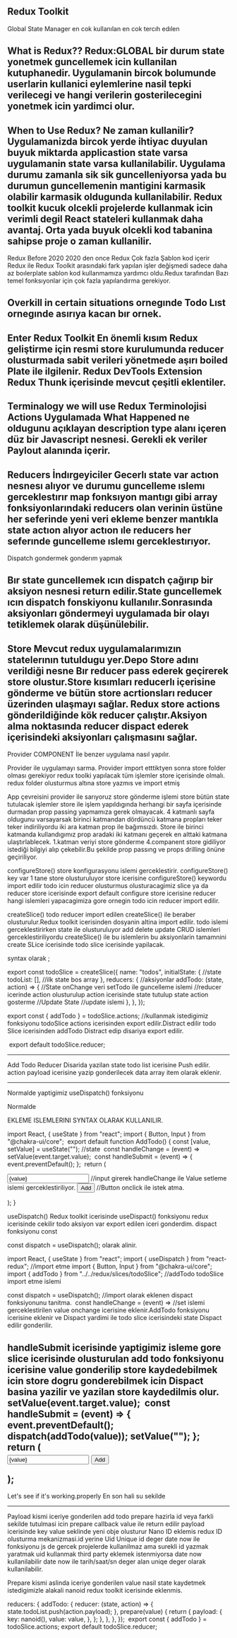 Redux Toolkit
------------------------------------------------------------------------
Global State Manager en cok kullanılan en cok tercıh edılen 

What is Redux??
Redux:GLOBAL bir durum state yonetmek guncellemek icin kullanilan kutuphanedir.
Uygulamanin bircok bolumunde userlarin kullanici eylemlerine nasil tepki verilecegi ve hangi verilerin gosterilecegini yonetmek icin yardimci olur.
-----------------------------------------------------------------
When to Use Redux?
Ne zaman kullanilir?
Uygulamanizda bircok yerde ihtiyac duyulan buyuk miktarda applicastion state varsa uygulamanin state varsa kullanilabilir.
Uygulama durumu zamanla sik sik guncelleniyorsa yada bu durumun guncellemenin mantigini karmasik olabilir karmasik oldugunda kullanilabilir.
Redux toolkit kucuk olcekli projelerde kullanmak icin verimli degil React stateleri kullanmak daha avantaj.
Orta yada buyuk olcekli kod tabanina sahipse proje o zaman kullanilir.
-----------------------------------------------------------------
Redux Before 2020
2020 den once Redux 
Çok fazla Şablon kod içerir Redux ile Redux Toolkit arasındaki fark yapılan işler değişmedi sadece daha az boılerplate sablon kod kullanmamıza yardımcı oldu.Redux tarafından Bazı temel fonksıyonlar için çok fazla yapılandırma gerekiyor.

Overkill in certain situations ornegınde Todo Lıst ornegınde asırıya kacan bır ornek.
-----------------------------------------------------------------
Enter Redux Toolkit 
En önemli kısım
Redux geliştirme için resmi 
store kurulumunda reducer olusturmada sabit verileri yönetmede aşırı boiled Plate ile ilgilenir.
Redux DevTools Extension Redux Thunk içerisinde mevcut çeşitli eklentiler.
-----------------------------------------------------------------
Terminalogy we will use
Redux Terminolojisi 
Actions
Uygulamada What Happened ne oldugunu açıklayan description type alanı içeren düz bir Javascript nesnesi.
Gerekli ek veriler Paylout alanında içerir.
-----------------------------------------------------------------
Reducers 
İndırgeyiciler
Gecerlı state var actıon nesnesı alıyor ve durumu  guncelleme ıslemı gerceklestırır map fonksıyon mantıgı gibi
array fonksiyonlarındaki reducers olan verinin üstüne her seferinde yeni veri ekleme benzer mantıkla state actıon alıyor 
actıon ıle reducers her seferınde guncelleme ıslemı gerceklestırıyor.
-----------------------------------------------------------------
Dispatch 
gondermek gonderım yapmak 

Bır state guncellemek ıcın dispatch çağırıp bir aksiyon nesnesi return edilir.State guncellemek ıcın dispatch fonskiyonu kullanılır.Sonrasında aksiyonları göndermeyi uygulamada bir olayı tetiklemek olarak düşünülebilir.
-----------------------------------------------------------------
Store
Mevcut redux uygulamalarımızın statelerının tutuldugu yer.Depo 
Store adını verildiği nesne 
Bır reducer pass ederek geçirerek store olustur.Store kısımları reducerlı içerisine gönderme ve bütün store acrtionsları reducer üzerinden ulaşmayı sağlar.
Redux store actions gönderildiğinde kök reducer çalıştır.Aksiyon alma noktasında reducer dispact ederek içerisindeki aksiyonları çalışmasını sağlar.
-----------------------------------------------------------------
Provider COMPONENT İle benzer uygulama nasıl yapılır.

Provider ile uygulamayı sarma.
Provider import etttiktyen sonra store folder olması gerekiyor 
redux toolki yapılacak tüm işlemler store içerisinde olmalı.
redux folder olusturmus altına store yazmıs ve import etmiş

App çevreisini provider ile sarıyoruz store gönderme işlemi 
store bütün state tutulacak işlemler 
store ile işlem yapıldıgında herhangi bir sayfa içerisinde durmadan prop passing yapmamıza gerek olmayacak.
4 katmanlı sayfa oldugunu varsayarsak birinci katmandan dördüncü katmana propları teker teker indiriliyordu iki ara katman prop ile bağımsızdı.
Store ile birinci katmanda kullandıgımız prop aradaki iki katmanı geçerek en alttaki katmana ulaştırlablecek.
1.katman veriyi store gönderme 4.companent store gidiliyor istediği bilgiyi alıp çekebilir.Bu şekilde prop passıng ve props drilling önüne geçiriliyor.

configureStore()
store konfigurasyonu islemi gerceklestirir.
configureStore() key var 1 tane store olusturuluyor store icerisine configureStore() keywordu import edilir todo icin reducer olusturmus olusturacagimiz slice ya da reducer store icerisinde export default configure store icerisine reducer hangi islemleri yapacagimiza gore ornegin todo icin reducer import edilir.

createSlice()
todo reducer import edilen createSlice() ile beraber olusturulur.Redux toolkit icerisinden dosyanin altina import edilir.
todo islemi gerceklestirirken state ile olusturuluyor add delete update CRUD islemleri gerceklestiriliyordu createSlice() ile bu islemlerin bu aksiyonlarin tamamnini create SLice icerisinde todo slice icerisinde yapilacak. 

syntax olarak ;

export const todoSlice = createSlice({
  name: "todos",
  initialState: { //state 
    todoList: [], //ilk state bos array
  },
  reducers: { //aksiyonlar
    addTodo: (state, action) => {  //State onChange veri setTodo ile guncelleme islemi 
    //reducer icerinde action olusturulup action icerisinde state tutulup state action gosterme 
      //Update State //update islemi 
    },
  },
});

export const { addTodo } = todoSlice.actions; //kullanmak istedigimiz fonksiyonu todoSlice actions icerisinden export edilir.Distract edilir
todo Slice icerisinden addTodo Distract edip disariya export edilir.

​
export default todoSlice.reducer;  

-----------------------------------------------------------------
Add Todo Reducer
Disarida yazilan state todo list icerisine Push edilir.
action payload icerisine yazip gonderilecek data array item olarak eklenir.

-----------------------------------------------------------------
Normalde  yaptigimiz useDispatch() fonksiyonu 
 
Normalde 

EKLEME ISLEMLERINI SYNTAX OLARAK KULLANILIR.

import React, { useState } from "react";
import { Button, Input } from "@chakra-ui/core";
​
export default function AddTodo() {
  const [value, setValue] = useState(""); //state 
​
  const handleChange = (event) => 
    setValue(event.target.value);
​
  const handleSubmit = (event) => {
    event.preventDefault();
  };
​
  return (
    <form onSubmit={handleSubmit}>
      <Input value={value} onChange={handleChange} /> //input girerek handleChange ile Value setleme islemi gerceklestiriliyor.
      <Button onClick={handleSubmit}>Add</Button> //Button onclick ile istek atma.
    </form>
  );
}




useDispatch() 
Redux toolkit icerisinde useDispact() fonksiyonu redux icerisinde cekilir todo aksiyon var export edilen iceri gonderdim.
dispact fonksiyonu const 

const dispatch = useDispatch(); olarak alinir.


import React, { useState } from "react";
import { useDispatch } from "react-redux"; //import etme
import { Button, Input } from "@chakra-ui/core";
import { addTodo } from "../../redux/slices/todoSlice"; //addTodo todoSlice import etme islemi

const dispatch = useDispatch(); //import olarak eklenen dispact fonksiyonunu tanitma.
​
  const handleChange = (event) => //set islemi gerceklestirilen value onchange icerisine eklenir.AddTodo fonksiyonu icerisine eklenir ve Dispact yardimi ile todo slice icerisindeki state Dispact edilir gonderilir.

  handleSubmit icerisinde yaptigimiz isleme gore slice icerisinde olusturulan add todo fonksiyonu icerisine value gonderilip store kaydedebilmek icin store dogru gonderebilmek icin Dispact basina yazilir ve yazilan store kaydedilmis olur.
    setValue(event.target.value);
​
  const handleSubmit = (event) => {
    event.preventDefault();
    dispatch(addTodo(value));
    setValue("");
  };
  return (
    <form onSubmit={handleSubmit}>
      <Input value={value} onChange={handleChange} />
      <Button onClick={handleSubmit}>Add</Button>
    </form>
  );
-----------------------------------------------------------------

Let's see if it's working.properly En son hali su sekilde 

-----------------------------------------------------------------
Payload kismi
iceriye gonderilen add todo 
prepare hazirla 
id veya farkli sekilde tutulmasi icin prepare callback value ile return edilir payload icerisinde key value seklinde 
yeni obje olusturur Nano ID eklemis redux ID olusturma mekanizmasi.id yerine Uid Unique id deger date now ile fonksiyonu js de gercek projelerde kullanilmaz ama surekli id yazmak yaratmak uid kullanmak third party eklemek istenmiyorsa date now kullanilabilir date now ile tarih/saat/sn deger alan uniqe deger olarak kullanilabilir.

Prepare kismi aslinda iceriye gonderilen value nasil state kaydetmek istedigimizle alakali 
nanoid redux toolkit icerisinde eklenmis.

 reducers: {
    addTodo: {
      reducer: (state, action) => {
        state.todoList.push(action.payload);
      },
      prepare(value) {
        return {
          payload: {
            key: nanoid(),
            value: value,
          },
        };
      },
    },
  },
});
​
export const { addTodo } = todoSlice.actions;
export default todoSlice.reducer;










